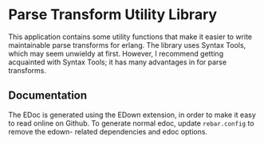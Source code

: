 Parse Transform Utility Library
===============================

This application contains some utility functions that 
make it easier to write maintainable parse transforms
for erlang. The library uses Syntax Tools, which may seem
unwieldy at first. However, I recommend getting acquainted 
with Syntax Tools; it has many advantages in for parse
transforms.

Documentation
-------------
The EDoc is generated using the EDown extension, in order 
to make it easy to read online on Github. To generate
normal edoc, update `rebar.config` to remove the edown-
related dependencies and edoc options.
